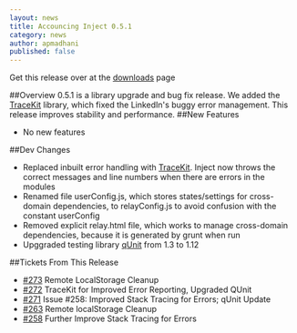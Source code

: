 ```yaml
---
layout: news
title: Accouncing Inject 0.5.1
category: news
author: apmadhani
published: false
---
```


Get this release over at the [downloads](/download) page

##Overview
0.5.1 is a library upgrade and bug fix release. We added the [TraceKit](https://github.com/occ/TraceKit) library, which fixed the LinkedIn's buggy error management. This release improves stability and performance.
##New Features
* No new features

##Dev Changes
* Replaced inbuilt error handling with [TraceKit](https://github.com/occ/TraceKit). Inject now throws the correct messages and line numbers when there are errors in the modules
* Renamed file userConfig.js, which stores states/settings for cross-domain dependencies, to relayConfig.js to avoid confusion with the constant userConfig
* Removed explicit relay.html file, which works to manage cross-domain dependencies, because it is generated by grunt when run
* Upggraded testing library [qUnit](http://qunitjs.com) from 1.3 to 1.12

##Tickets From This Release
* [\#273](https://github.com/linkedin/inject/pull/273) Remote LocalStorage Cleanup
* [\#272](https://github.com/linkedin/inject/pull/272) TraceKit for Improved Error Reporting, Upgraded QUnit
* [\#271](https://github.com/linkedin/inject/pull/271) Issue #258: Improved Stack Tracing for Errors; qUnit Update
* [\#263](https://github.com/linkedin/inject/issues/263) Remote localStorage Cleanup
* [\#258](https://github.com/linkedin/inject/issues/258) Further Improve Stack Tracing for Errors